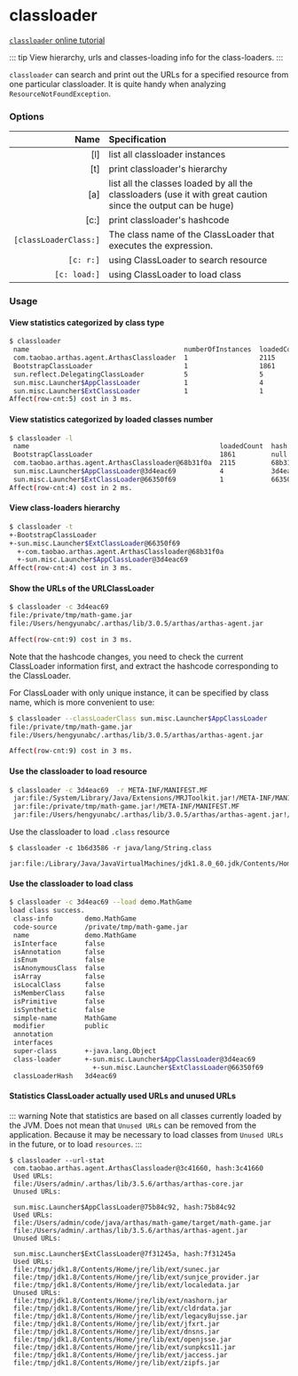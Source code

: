 classloader
===========

[`classloader` online tutorial](https://arthas.aliyun.com/doc/arthas-tutorials?language=en&id=command-classloader)

::: tip
View hierarchy, urls and classes-loading info for the class-loaders.
:::

`classloader` can search and print out the URLs for a specified resource from one particular classloader. It is quite handy when analyzing `ResourceNotFoundException`.

### Options

|Name|Specification|
|---:|:---|
|[l]|list all classloader instances|
|[t]|print classloader's hierarchy|
|[a]|list all the classes loaded by all the classloaders (use it with great caution since the output can be huge)|
|[c:]|print classloader's hashcode|
|`[classLoaderClass:]`| The class name of the ClassLoader that executes the expression. |
|`[c: r:]`|using ClassLoader to search resource|
|`[c: load:]`|using ClassLoader to load class|

### Usage

#### View statistics categorized by class type

```bash
$ classloader
 name                                       numberOfInstances  loadedCountTotal
 com.taobao.arthas.agent.ArthasClassloader  1                  2115
 BootstrapClassLoader                       1                  1861
 sun.reflect.DelegatingClassLoader          5                  5
 sun.misc.Launcher$AppClassLoader           1                  4
 sun.misc.Launcher$ExtClassLoader           1                  1
Affect(row-cnt:5) cost in 3 ms.
```

#### View statistics categorized by loaded classes number

```bash
$ classloader -l
 name                                                loadedCount  hash      parent
 BootstrapClassLoader                                1861         null      null
 com.taobao.arthas.agent.ArthasClassloader@68b31f0a  2115         68b31f0a  sun.misc.Launcher$ExtClassLoader@66350f69
 sun.misc.Launcher$AppClassLoader@3d4eac69           4            3d4eac69  sun.misc.Launcher$ExtClassLoader@66350f69
 sun.misc.Launcher$ExtClassLoader@66350f69           1            66350f69  null
Affect(row-cnt:4) cost in 2 ms.
```

#### View class-loaders hierarchy

```bash
$ classloader -t
+-BootstrapClassLoader
+-sun.misc.Launcher$ExtClassLoader@66350f69
  +-com.taobao.arthas.agent.ArthasClassloader@68b31f0a
  +-sun.misc.Launcher$AppClassLoader@3d4eac69
Affect(row-cnt:4) cost in 3 ms.
```

#### Show the URLs of the URLClassLoader

```bash
$ classloader -c 3d4eac69
file:/private/tmp/math-game.jar
file:/Users/hengyunabc/.arthas/lib/3.0.5/arthas/arthas-agent.jar

Affect(row-cnt:9) cost in 3 ms.
```

Note that the hashcode changes, you need to check the current ClassLoader information first, and extract the hashcode corresponding to the ClassLoader.

For ClassLoader with only unique instance, it can be specified by class name, which is more convenient to use:

```bash
$ classloader --classLoaderClass sun.misc.Launcher$AppClassLoader
file:/private/tmp/math-game.jar
file:/Users/hengyunabc/.arthas/lib/3.0.5/arthas/arthas-agent.jar

Affect(row-cnt:9) cost in 3 ms.
```

#### Use the classloader to load resource

```bash
$ classloader -c 3d4eac69  -r META-INF/MANIFEST.MF
 jar:file:/System/Library/Java/Extensions/MRJToolkit.jar!/META-INF/MANIFEST.MF
 jar:file:/private/tmp/math-game.jar!/META-INF/MANIFEST.MF
 jar:file:/Users/hengyunabc/.arthas/lib/3.0.5/arthas/arthas-agent.jar!/META-INF/MANIFEST.MF
```

Use the classloader to load `.class` resource

```shell
$ classloader -c 1b6d3586 -r java/lang/String.class
 jar:file:/Library/Java/JavaVirtualMachines/jdk1.8.0_60.jdk/Contents/Home/jre/lib/rt.jar!/java/lang/String.class
```

#### Use the classloader to load class

```bash
$ classloader -c 3d4eac69 --load demo.MathGame
load class success.
 class-info        demo.MathGame
 code-source       /private/tmp/math-game.jar
 name              demo.MathGame
 isInterface       false
 isAnnotation      false
 isEnum            false
 isAnonymousClass  false
 isArray           false
 isLocalClass      false
 isMemberClass     false
 isPrimitive       false
 isSynthetic       false
 simple-name       MathGame
 modifier          public
 annotation
 interfaces
 super-class       +-java.lang.Object
 class-loader      +-sun.misc.Launcher$AppClassLoader@3d4eac69
                     +-sun.misc.Launcher$ExtClassLoader@66350f69
 classLoaderHash   3d4eac69
```

#### Statistics ClassLoader actually used URLs and unused URLs

::: warning
Note that statistics are based on all classes currently loaded by the JVM. Does not mean that `Unused URLs` can be removed from the application. Because it may be necessary to load classes from `Unused URLs` in the future, or to load `resources`.
:::

```
$ classloader --url-stat
 com.taobao.arthas.agent.ArthasClassloader@3c41660, hash:3c41660
 Used URLs:
 file:/Users/admin/.arthas/lib/3.5.6/arthas/arthas-core.jar
 Unused URLs:

 sun.misc.Launcher$AppClassLoader@75b84c92, hash:75b84c92
 Used URLs:
 file:/Users/admin/code/java/arthas/math-game/target/math-game.jar
 file:/Users/admin/.arthas/lib/3.5.6/arthas/arthas-agent.jar
 Unused URLs:

 sun.misc.Launcher$ExtClassLoader@7f31245a, hash:7f31245a
 Used URLs:
 file:/tmp/jdk1.8/Contents/Home/jre/lib/ext/sunec.jar
 file:/tmp/jdk1.8/Contents/Home/jre/lib/ext/sunjce_provider.jar
 file:/tmp/jdk1.8/Contents/Home/jre/lib/ext/localedata.jar
 Unused URLs:
 file:/tmp/jdk1.8/Contents/Home/jre/lib/ext/nashorn.jar
 file:/tmp/jdk1.8/Contents/Home/jre/lib/ext/cldrdata.jar
 file:/tmp/jdk1.8/Contents/Home/jre/lib/ext/legacy8ujsse.jar
 file:/tmp/jdk1.8/Contents/Home/jre/lib/ext/jfxrt.jar
 file:/tmp/jdk1.8/Contents/Home/jre/lib/ext/dnsns.jar
 file:/tmp/jdk1.8/Contents/Home/jre/lib/ext/openjsse.jar
 file:/tmp/jdk1.8/Contents/Home/jre/lib/ext/sunpkcs11.jar
 file:/tmp/jdk1.8/Contents/Home/jre/lib/ext/jaccess.jar
 file:/tmp/jdk1.8/Contents/Home/jre/lib/ext/zipfs.jar
```
